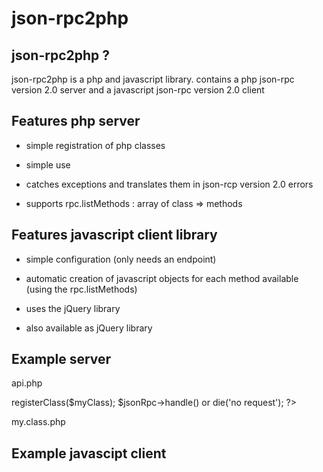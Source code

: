 json-rpc2php
============
json-rpc2php ?
--------------

json-rpc2php is a php and javascript library.
contains a php json-rpc version 2.0 server and a javascript json-rpc version 2.0 client


Features php server
--------------------
* simple registration of php classes

* simple use

* catches exceptions and translates them in json-rcp version 2.0 errors

* supports rpc.listMethods : array of class => methods


Features javascript client library
----------------------------------
* simple configuration (only needs an endpoint)

* automatic creation of javascript objects for each method available (using the rpc.listMethods)

* uses the jQuery library

* also available as jQuery library

Example server
--------------
api.php

<?php
require_once('my.class.php');
require_once('jsonrpc2php.php');
$myClass = new myClass();
$jsonRpc = new jsonrpcphp();
$jsonRpc->registerClass($myClass);
$jsonRpc->handle() or die('no request');
?>

my.class.php

<?php
class myClass {
	public function ping($msg) {
		return "pong:" . $msg;
	}
}
?>

Example javascipt client
------------------------

<script type="javascript/text" src="jsonrpc2php.client.js"></script>
<script>
var rpc = new jsonrpcphp('api.php');
rpc.myClass.ping("hello word!",function(jsonRpcObj){
	alert(jsonRpcObj.return);
});
</script>